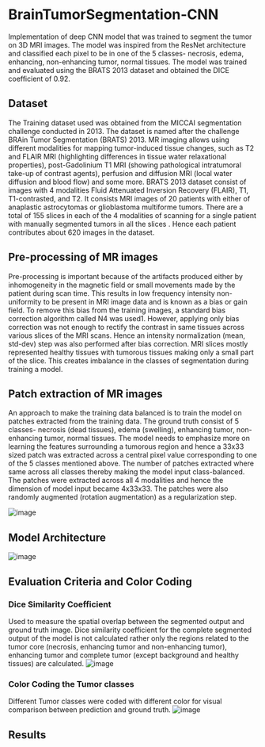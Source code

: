 # BrainTumorSegmentation-CNN
Implementation of deep CNN model that was trained to segment the tumor on 3D MRI images. The model was inspired from the ResNet architecture and classified each pixel to be in one of the 5 classes- necrosis, edema, enhancing, non-enhancing tumor, normal tissues. The model was trained and evaluated using the BRATS 2013 dataset and obtained the DICE coefficient of 0.92.

## Dataset
The Training dataset used was obtained from the MICCAI segmentation challenge conducted in 2013. The dataset is named after the challenge BRAin Tumor Segmentation (BRATS) 2013.
MR imaging allows using different modalities for mapping tumor-induced tissue changes, such as T2 and FLAIR MRI (highlighting differences in tissue water relaxational properties), post-Gadolinium T1 MRI (showing pathological intratumoral take-up of contrast agents), perfusion and diffusion MRI (local water diffusion and blood flow) and some more.
BRATS 2013 dataset consist of images with 4 modalities Fluid Attenuated Inversion Recovery (FLAIR), T1, T1-contrasted, and T2.
It consists MRI images of 20 patients with either of anaplastic astrocytomas or glioblastoma multiforme tumors. There are a total of 155 slices in each of the 4 modalities of scanning for a single patient with manually segmented tumors in all the slices . Hence each patient contributes about 620 images in the dataset.

## Pre-processing of MR images
Pre-processing is important because of the artifacts produced either by inhomogeneity in the magnetic field or small movements made by the patient during scan time.
This results in low frequency intensity non-uniformity to be present in MRI image data and is known as a bias or gain field.
To remove this bias from the training images, a standard bias correction algorithm called N4 was used1.
However, applying only bias correction was not enough to rectify the contrast in same tissues across various slices of the MRI scans. Hence an intensity normalization (mean, std-dev) step was also performed after bias correction.
MRI slices mostly represented healthy tissues with tumorous tissues making only a small part of the slice. This creates imbalance in the classes of segmentation during training a model.

## Patch extraction of MR images
An approach to make the training data balanced is to train the model on patches extracted from the training data.
The ground truth consist of 5 classes- necrosis (dead tissues), edema (swelling), enhancing tumor, non-enhancing tumor, normal tissues. 
The model needs to emphasize more on learning the features surrounding a tumorous region and hence a 33x33 sized patch was extracted across a central pixel value corresponding to one of the 5 classes mentioned above.
The number of patches extracted where same across all classes thereby making the model input class-balanced.
The patches were extracted across all 4 modalities and hence the dimension of model input became 4x33x33.
The patches were also randomly augmented (rotation augmentation) as a regularization step.

![image](https://user-images.githubusercontent.com/36618302/109579678-5f3f5a00-7ac7-11eb-83e2-bdecf7497163.png)

## Model Architecture
![image](https://user-images.githubusercontent.com/36618302/109579771-88f88100-7ac7-11eb-9599-a799a3c9dd41.png)

## Evaluation Criteria and Color Coding
### Dice Similarity Coefficient
Used to measure the spatial overlap between the segmented output and ground truth image.
Dice similarity coefficient for the complete segmented output of the model is not calculated rather only the regions related to the tumor core (necrosis, enhancing tumor and non-enhancing tumor), enhancing tumor and complete tumor (except background and healthy tissues) are calculated.
![image](https://user-images.githubusercontent.com/36618302/109579923-c65d0e80-7ac7-11eb-8b3d-20cfccef4897.png)

### Color Coding the Tumor classes 
Different Tumor classes were coded with different color for visual comparison between prediction and ground truth.
![image](https://user-images.githubusercontent.com/36618302/109579938-cbba5900-7ac7-11eb-91c1-4426ae0d5df3.png)

## Results

